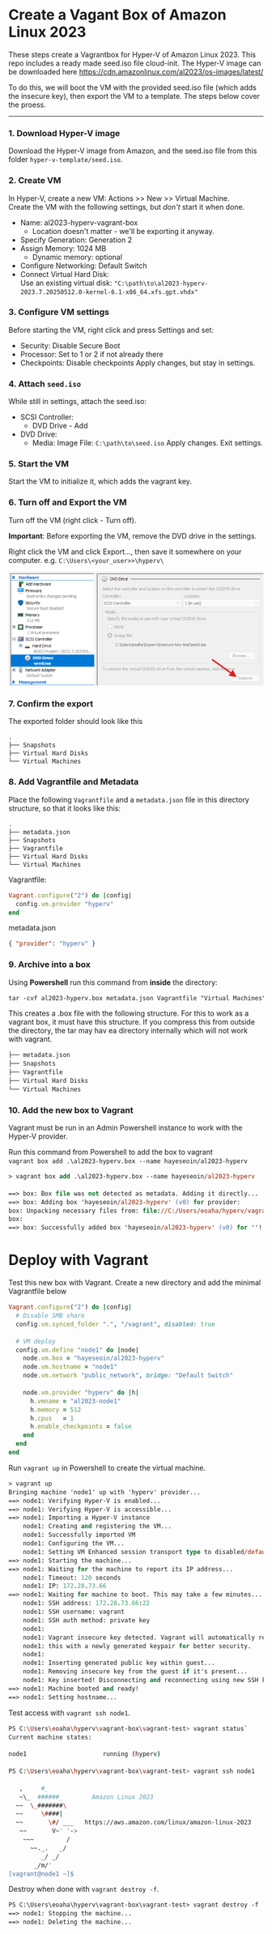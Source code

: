# Create a Vagant Box of Amazon Linux 2023

These steps create a Vagrantbox for Hyper-V of Amazon Linux 2023. This repo includes a ready made seed.iso file cloud-init. The Hyper-V image can be downloaded here https://cdn.amazonlinux.com/al2023/os-images/latest/

To do this, we will boot the VM with the provided seed.iso file (which adds the insecure key), then export the VM to a template. The steps below cover the proess.

---

### 1. Download Hyper-V image
Download the Hyper-V image from Amazon, and the seed.iso file from this folder `hyper-v-template/seed.iso`.

### 2. Create VM
In Hyper-V, create a new VM: Actions >> New >> Virtual Machine.  
Create the VM with the following settings, but *don't* start it when done.
 - Name: al2023-hyperv-vagrant-box
    - Location doesn't matter - we'll be exporting it anyway.
 - Specify Generation: Generation 2
 - Assign Memory: 1024 MB  
    - Dynamic memory: optional
 - Configure Networking: Default Switch
 - Connect Virtual Hard Disk:  
 Use an existing virtual disk: `"C:\path\to\al2023-hyperv-2023.7.20250512.0-kernel-6.1-x86_64.xfs.gpt.vhdx"`

### 3. Configure VM settings
Before starting the VM, right click and press Settings and set:
 - Security: Disable Secure Boot
 - Processor: Set to 1 or 2 if not already there
 - Checkpoints: Disable checkpoints
Apply changes, but stay in settings.

### 4. Attach `seed.iso`
While still in settings, attach the seed.iso:
 - SCSI Controller:
    - DVD Drive - Add
 - DVD Drive: 
    - Media: Image File: `C:\path\to\seed.iso`
Apply changes. Exit settings.

### 5. Start the VM
Start the VM to initialize it, which adds the vagrant key.

### 6. Turn off and Export the VM
Turn off the VM (right click - Turn off).

**Important**: Before exporting the VM, remove the DVD drive in the settings.

Right click the VM and click Export..., then save it somewhere on your computer. e.g. `C:\Users\<your_user>>\hyperv\`

![alt text](images/image.png)

### 7. Confirm the export
The exported folder should look like this 
```
.
├── Snapshots
├── Virtual Hard Disks
└── Virtual Machines
```

### 8. Add Vagrantfile and Metadata
Place the following `Vagrantfile` and a `metadata.json` file in this directory structure, so that it looks like this:
```
.
├── metadata.json
├── Snapshots
├── Vagrantfile
├── Virtual Hard Disks
└── Virtual Machines
```


Vagrantfile:
```ruby
Vagrant.configure("2") do |config|
  config.vm.provider "hyperv"
end
```
metadata.json
```json
{ "provider": "hyperv" }
```
### 9. Archive into a box
Using **Powershell** run this command from **inside** the directory:
```ps
tar -cvf al2023-hyperv.box metadata.json Vagrantfile "Virtual Machines" "Virtual Hard Disks" "Snapshots" 
```
This creates a .box file with the following structure. For this to work as a vagrant box, it must have this structure. If you compress this from outside the directory, the tar may hav ea directory internally which will not work with vagrant.
```ps
├── metadata.json
├── Snapshots
├── Vagrantfile
├── Virtual Hard Disks
└── Virtual Machines     
```
### 10. Add the new box to Vagrant
Vagrant must be run in an Admin Powershell instance to work with the Hyper-V provider.

Run this command from Powershell to add the box to vagrant  
`vagrant box add .\al2023-hyperv.box --name hayeseoin/al2023-hyperv`

```ps
> vagrant box add .\al2023-hyperv.box --name hayeseoin/al2023-hyperv

==> box: Box file was not detected as metadata. Adding it directly...
==> box: Adding box 'hayeseoin/al2023-hyperv' (v0) for provider:
box: Unpacking necessary files from: file://C:/Users/eoaha/hyperv/vagrant-box/al2023-vagrant/al2023-hyperv.box 
box: 
==> box: Successfully added box 'hayeseoin/al2023-hyperv' (v0) for ''! 
```

# Deploy with Vagrant
Test this new box with Vagrant. Create a new directory and add the minimal Vagrantfile below 
```ruby
Vagrant.configure("2") do |config|
  # Disable SMB share
  config.vm.synced_folder ".", "/vagrant", disabled: true

  # VM deploy
  config.vm.define "node1" do |node|
    node.vm.box = "hayeseoin/al2023-hyperv"
    node.vm.hostname = "node1"
    node.vm.network "public_network", bridge: "Default Switch"

    node.vm.provider "hyperv" do |h|
      h.vmname = "al2023-node1"
      h.memory = 512
      h.cpus   = 1
      h.enable_checkpoints = false
    end
  end
end
```
Run `vagrant up` in Powershell to create the virtual machine.

```ps
> vagrant up
Bringing machine 'node1' up with 'hyperv' provider...
==> node1: Verifying Hyper-V is enabled...
==> node1: Verifying Hyper-V is accessible...
==> node1: Importing a Hyper-V instance
    node1: Creating and registering the VM...
    node1: Successfully imported VM
    node1: Configuring the VM...
    node1: Setting VM Enhanced session transport type to disabled/default (VMBus)
==> node1: Starting the machine...
==> node1: Waiting for the machine to report its IP address...
    node1: Timeout: 120 seconds
    node1: IP: 172.28.73.66
==> node1: Waiting for machine to boot. This may take a few minutes...
    node1: SSH address: 172.28.73.66:22
    node1: SSH username: vagrant
    node1: SSH auth method: private key
    node1: 
    node1: Vagrant insecure key detected. Vagrant will automatically replace
    node1: this with a newly generated keypair for better security.
    node1: 
    node1: Inserting generated public key within guest...
    node1: Removing insecure key from the guest if it's present...
    node1: Key inserted! Disconnecting and reconnecting using new SSH key...
==> node1: Machine booted and ready!
==> node1: Setting hostname...
```


Test access with `vagrant ssh node1`.
``` sh
PS C:\Users\eoaha\hyperv\vagrant-box\vagrant-test> vagrant status`
Current machine states:

node1                     running (hyperv)

PS C:\Users\eoaha\hyperv\vagrant-box\vagrant-test> vagrant ssh node1 

   ,     #_
   ~\_  ######_        Amazon Linux 2023
  ~~  \_#######\
  ~~     \####|
  ~~       \#/ ___   https://aws.amazon.com/linux/amazon-linux-2023
   ~~       V~' '->
    ~~~         /
      ~~._.   _/
         _/ _/
       _/m/'
[vagrant@node1 ~]$ 

```

Destroy when done with `vagrant destroy -f`.
```ps
PS C:\Users\eoaha\hyperv\vagrant-box\vagrant-test> vagrant destroy -f
==> node1: Stopping the machine...
==> node1: Deleting the machine...
```

